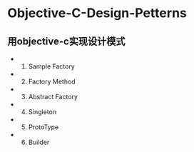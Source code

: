 # Objective-C-Design-Petterns
## 用objective-c实现设计模式

- 1. Sample Factory
- 2. Factory Method
- 3. Abstract Factory 
- 4. Singleton
- 5. ProtoType
- 6. Builder
